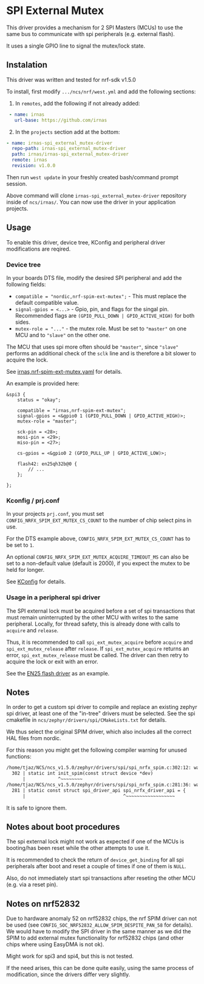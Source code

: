 # SPI External Mutex

This driver provides a mechanism for 2 SPI Masters (MCUs) to use the same bus to communicate with spi peripherals (e.g. external flash).

It uses a single GPIO line to signal the mutex/lock state.

## Instalation

This driver was written and tested for nrf-sdk v1.5.0

To install, first modify `.../ncs/nrf/west.yml` and add the following sections:

1. In `remotes`, add the following if not already added:

```yaml
 - name: irnas
   url-base: https://github.com/irnas
```

2. In the `projects` section add at the bottom:

```yaml
- name: irnas-spi_external_mutex-driver
  repo-path: irnas-spi_external_mutex-driver
  path: irnas/irnas-spi_external_mutex-driver
  remote: irnas
  revision: v1.0.0
```

Then run `west update` in your freshly created bash/command prompt session.

Above command will clone `irnas-spi_external_mutex-driver` repository inside of `ncs/irnas/`. You can now use the driver in your application projects.

## Usage

To enable this driver, device tree, KConfig and peripheral driver modifications are reqired.

### Device tree

In your boards DTS file, modify the desired SPI peripheral and add the following fields:

- `compatible = "nordic,nrf-spim-ext-mutex";` - This must replace the default compatible value.
- `signal-gpios = <...>` - Gpio, pin, and flags for the singal pin. Recommended flags are `(GPIO_PULL_DOWN | GPIO_ACTIVE_HIGH)` for both sides.
- `mutex-role = "..."` - the mutex role. Must be set to `"master"` on one MCU and to `"slave"` on the other one.

The MCU that uses spi more often should be `"master"`, since `"slave"` performs an additional check of the `sclk` line
and is therefore a bit slower to acquire the lock.

See [irnas,nrf-spim-ext-mutex.yaml](./dts/bindings/irnas,nrf-spim-ext-mutex.yaml) for details.

An example is provided here:

``` dts
&spi3 {
    status = "okay";

    compatible = "irnas,nrf-spim-ext-mutex";
    signal-gpios = <&gpio0 1 (GPIO_PULL_DOWN | GPIO_ACTIVE_HIGH)>;
    mutex-role = "master";

    sck-pin = <28>;
    mosi-pin = <29>;
    miso-pin = <27>;

    cs-gpios = <&gpio0 2 (GPIO_PULL_UP | GPIO_ACTIVE_LOW)>;

    flash42: en25qh32b@0 {
        // ...
    };

};
```

### Kconfig / prj.conf

In your projects `prj.conf`, you must set `CONFIG_NRFX_SPIM_EXT_MUTEX_CS_COUNT` to the number of chip select pins in use.

For the DTS example above, `CONFIG_NRFX_SPIM_EXT_MUTEX_CS_COUNT` has to be set to `1`.

An optional `CONFIG_NRFX_SPIM_EXT_MUTEX_ACQUIRE_TIMEOUT_MS` can also be set to a non-default value (default is 2000), if you expect the mutex to be held for longer.

See [KConfig](./drivers/spi_ext_mutex/Kconfig) for details.

### Usage in a peripheral spi driver

The SPI external lock must be acquired before a set of spi transactions that must remain uninterrupted by the other MCU with writes to the same peripheral.
Locally, for thread safety, this is already done with calls to `acquire` and `release`.

Thus, it is recommended to call `spi_ext_mutex_acquire` before  `acquire` and `spi_ext_mutex_release` after `release`.
If `spi_ext_mutex_acquire` returns an error, `spi_ext_mutex_release` must be called. The driver can then retry to acquire the lock or exit with an error.

See the [EN25 flash driver](https://github.com/IRNAS/zephyr-spi-flash-en25-driver/) as an example.

## Notes

In order to get a custom spi driver to compile and replace an existing zephyr spi driver, at least one of the "in-tree" drivers must be selected. See the spi cmakefile in `ncs/zephyr/drivers/spi/CMakeLists.txt` for details.

We thus select the original SPIM driver, which also includes all the correct HAL files from nordic.

For this reason you might get the following compiler warning for unused functions:

``` txt
/home/tjaz/NCS/ncs_v1.5.0/zephyr/drivers/spi/spi_nrfx_spim.c:302:12: warning: 'init_spim' defined but not used [-Wunused-function]
  302 | static int init_spim(const struct device *dev)
      |            ^~~~~~~~~
/home/tjaz/NCS/ncs_v1.5.0/zephyr/drivers/spi/spi_nrfx_spim.c:281:36: warning: 'spi_nrfx_driver_api' defined but not used [-Wunused-const-variable=]
  281 | static const struct spi_driver_api spi_nrfx_driver_api = {
      |                                    ^~~~~~~~~~~~~~~~~~~

```

It is safe to ignore them.

## Notes about boot procedures

The spi external lock might not work as expected if one of the MCUs is booting/has been reset while the other attempts to use it.

It is recommended to check the return of `device_get_binding` for all spi peripherals after boot and reset a couple of times if one of them is `NULL`.

Also, do not immediately start spi transactions after reseting the other MCU (e.g. via a reset pin).

## Notes on nrf52832

Due to hardware anomaly 52 on nrf52832 chips, the nrf SPIM driver can not be used (see `CONFIG_SOC_NRF52832_ALLOW_SPIM_DESPITE_PAN_58` for details).
We would have to modify the SPI driver in the same manner as we did the SPIM to add external mutex functionality for nrf52832 chips (and other chips where using EasyDMA is not ok).

Might work for spi3 and spi4, but this is not tested.

If the need arises, this can be done quite easily, using the same process of modification, since the drivers differ very slightly.
